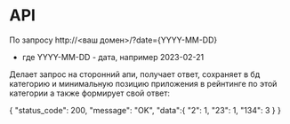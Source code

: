 # API

По запросу http://<ваш домен>/?date={YYYY-MM-DD}
  - где YYYY-MM-DD - дата, например 2023-02-21

Делает запрос на сторонний апи, получает ответ, сохраняет в бд категорию и минимальную позицию приложения в рейнтинге по этой категории 
а также формирует свой ответ:

{
  "status_code": 200,
  "message": "OK",
  "data":{
    "2": 1,
    "23": 1,
    "134": 3
  }
}
